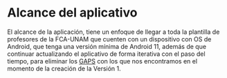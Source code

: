 # Alcance del aplicativo

El alcance de la aplicación, tiene un enfoque de llegar a toda la plantilla de profesores de la FCA-UNAM que cuenten con un dispositivo con OS de Android, que tenga una versión mínima de Android 11, además de que continuar actualizando el aplicativo de forma iterativa con el paso del tiempo, para eliminar los [GAPS](/Diseño/Alcance/GAPS.md) con los que nos encontramos en el momento de la creación de la Versión 1.